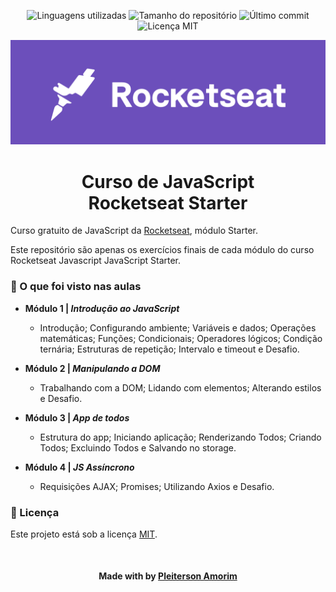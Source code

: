 <!-- Badges session -->
<p align="center">  
  <!-- languages -->
  <img src="https://img.shields.io/github/languages/count/pleiterson/curso-javascript-rocketseat?style=social" alt="Linguagens utilizadas">
  <!-- repo size -->
  <img src="https://img.shields.io/github/repo-size/Pleiterson/curso-javascript-rocketseat?style=social" alt="Tamanho do repositório">
  <!-- last commit -->
  <img src="https://img.shields.io/github/last-commit/Pleiterson/curso-javascript-rocketseat?style=social" alt="Último commit">
  <!-- licence MIT -->
  <img src="https://img.shields.io/github/license/Pleiterson/curso-javascript-rocketseat?style=social" alt="Licença MIT">
</p>

<!--Banner session-->
<img src="./assets/rocketseat.png" alt="Rocketseat" title="Rocketseat">

<!--About session-->
<h1 align="center">Curso de JavaScript<br>Rocketseat Starter</h1>

Curso gratuito de JavaScript da [Rocketseat](https://rocketseat.com.br/), módulo Starter.

Este repositório são apenas os exercícios finais de cada módulo do curso Rocketseat Javascript JavaScript Starter.


<h3>🚀 O que foi visto nas aulas</h3>

- <b>Módulo 1 | <i>Introdução ao JavaScript</i></b>
	- Introdução; Configurando ambiente; Variáveis e dados; Operações matemáticas; Funções; Condicionais; Operadores lógicos; Condição ternária; Estruturas de repetição; Intervalo e timeout e Desafio.
  
- <b>Módulo 2 | <i>Manipulando a DOM</i></b>
	- Trabalhando com a DOM; Lidando com elementos; Alterando estilos e Desafio.
  
- <b>Módulo 3 | <i>App de todos</i></b>
	- Estrutura do app; Iniciando aplicação; Renderizando Todos; Criando Todos; Excluindo Todos e Salvando no storage.
  
- <b>Módulo 4 | <i>JS Assíncrono</i></b>
	- Requisições AJAX; Promises; Utilizando Axios e Desafio.
  

<!--License session-->
<h3>📝 Licença</h3>

Este projeto está sob a licença [MIT](./LICENSE).


<!--Bottom session-->
<br><h4 align=center>Made with by <a target="_blank" href="https://pleiterson.vercel.app" >Pleiterson Amorim</a></h4>
